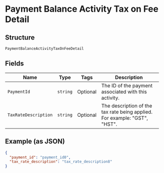 
# Payment Balance Activity Tax on Fee Detail

## Structure

`PaymentBalanceActivityTaxOnFeeDetail`

## Fields

| Name | Type | Tags | Description |
|  --- | --- | --- | --- |
| `PaymentId` | `string` | Optional | The ID of the payment associated with this activity. |
| `TaxRateDescription` | `string` | Optional | The description of the tax rate being applied. For example: "GST", "HST". |

## Example (as JSON)

```json
{
  "payment_id": "payment_id0",
  "tax_rate_description": "tax_rate_description8"
}
```

